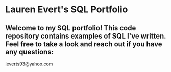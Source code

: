 # Lauren Evert's SQL Portfolio

## Welcome to my SQL portfolio! This code repository contains examples of SQL I've written. Feel free to take a look and reach out if you have any questions:
leverts93@yahoo.com
